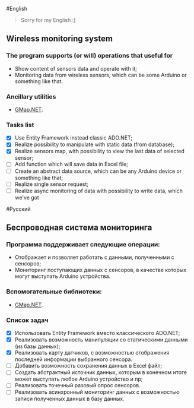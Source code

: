 #English
> Sorry for my English :)

## Wireless monitoring system

### The program supports (or will) operations that useful for
- Show content of sensors data and operate with it;
- Monitoring data from wireless sensors, which can be some Arduino or something like that.

### Ancillary utilities
- [GMap.NET](https://greatmaps.codeplex.com/).

### Tasks list
- [x] Use Entity Framework instead classic ADO.NET;
- [x] Realize possibility to manipulate with static data (from database);
- [x] Realize sensors map, with possibility to view the last data of selected sensor;
- [ ] Add function which will save data in Excel file;
- [ ] Create an abstract data source, which can be any Arduino device or something like that;
- [ ] Realize single sensor request;
- [ ] Realize async monitoring of data with possibility to write data, which we've got

#Русский

## Беспроводная система мониторинга

### Программа поддерживает следующие операции:
- Отображает и позволяет работать с данными, полученными с сенсоров;
- Мониторинг поступающих данных с сенсоров, в качестве которых могут выступать Arduino устройства.

### Вспомогательные библиотеки:
- [GMap.NET](https://greatmaps.codeplex.com/).

### Список задач
- [x] Использовать Entity Framework вместо классического ADO.NET;
- [x] Реализовать возможность манипуляции со статическими данными (из базы данных);
- [x] Реализовать карту датчиков, с возможностью отображения последней информации выбранного сенсора.
- [ ] Добавить возможность сохранения данных в Excel файл;
- [ ] Создать абстрактный источник данных, которым в конечном итоге может выступать любое Arduino устройство и пр;
- [ ] Реализовать точечный разовый опрос сенсоров.
- [ ] Реализовать асинхронный мониторинг данных с возможностью записи полученных данных в базу данных.
